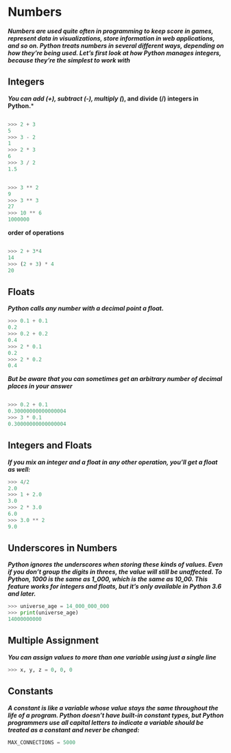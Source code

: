 # **Numbers**

***Numbers are used quite often in programming to keep score in games,
represent data in visualizations, store information in web applications, and so
on. Python treats numbers in several different ways, depending on how
they’re being used. Let’s first look at how Python manages integers, because
they’re the simplest to work with***

## **Integers**


***You can add (+), subtract (-), multiply (*), and divide (/) integers in Python.***

```python

>>> 2 + 3
5
>>> 3 - 2
1
>>> 2 * 3
6
>>> 3 / 2
1.5

```

```python

>>> 3 ** 2
9
>>> 3 ** 3
27
>>> 10 ** 6
1000000

```

**order of operations**

```python

>>> 2 + 3*4
14
>>> (2 + 3) * 4
20

```


## **Floats**

***Python calls any number with a decimal point a float.***

```python
>>> 0.1 + 0.1
0.2
>>> 0.2 + 0.2
0.4
>>> 2 * 0.1
0.2
>>> 2 * 0.2
0.4

```

***But be aware that you can sometimes get an arbitrary number of decimal
places in your answer***


```python

>>> 0.2 + 0.1
0.30000000000000004
>>> 3 * 0.1
0.30000000000000004


```

## **Integers and Floats**

***If you mix an integer and a float in any other operation, you’ll get a float
as well:***

```python
>>> 4/2
2.0
>>> 1 + 2.0
3.0
>>> 2 * 3.0
6.0
>>> 3.0 ** 2
9.0

```
## **Underscores in Numbers**
***Python ignores the underscores when storing these kinds of values. Even
if you don’t group the digits in threes, the value will still be unaffected. To
Python, 1000 is the same as 1_000, which is the same as 10_00. This feature
works for integers and floats, but it’s only available in Python 3.6 and later.***
```python
>>> universe_age = 14_000_000_000
>>> print(universe_age)
14000000000

```
## **Multiple Assignment**

***You can assign values to more than one variable using just a single line***

```python
>>> x, y, z = 0, 0, 0
```


## **Constants**


***A constant is like a variable whose value stays the same throughout the life of
a program. Python doesn’t have built-in constant types, but Python
programmers use all capital letters to indicate a variable should be treated as
a constant and never be changed:***

```python
MAX_CONNECTIONS = 5000
```

